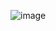 ![image](https://user-images.githubusercontent.com/60442877/213044752-9b579884-33ab-411c-b490-ab247775cd47.png)
